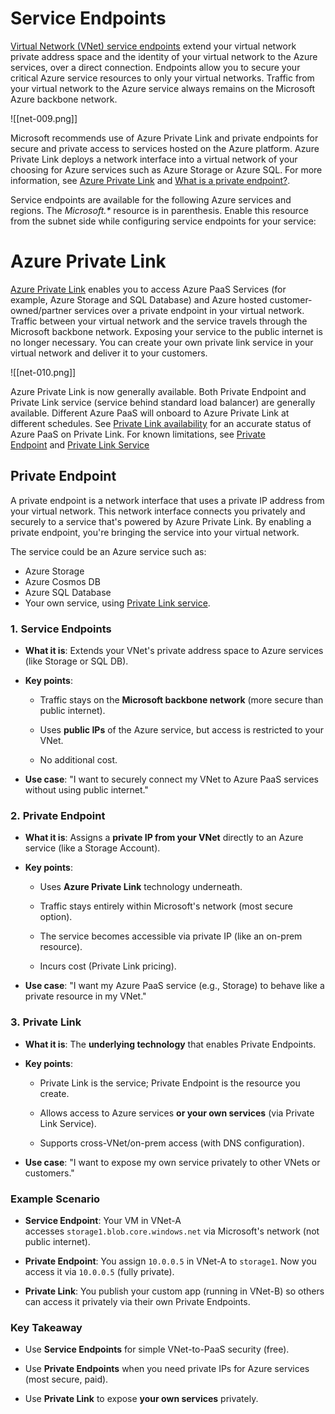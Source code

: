
# Service Endpoints

[Virtual Network (VNet) service endpoints](https://learn.microsoft.com/en-us/azure/virtual-network/virtual-network-service-endpoints-overview) extend your virtual network private address space and the identity of your virtual network to the Azure services, over a direct connection. Endpoints allow you to secure your critical Azure service resources to only your virtual networks. Traffic from your virtual network to the Azure service always remains on the Microsoft Azure backbone network.

![[net-009.png]]

Microsoft recommends use of Azure Private Link and private endpoints for secure and private access to services hosted on the Azure platform. Azure Private Link deploys a network interface into a virtual network of your choosing for Azure services such as Azure Storage or Azure SQL. For more information, see [Azure Private Link](https://learn.microsoft.com/en-us/azure/private-link/private-link-overview) and [What is a private endpoint?](https://learn.microsoft.com/en-us/azure/private-link/private-endpoint-overview).

Service endpoints are available for the following Azure services and regions. The _Microsoft.*_ resource is in parenthesis. Enable this resource from the subnet side while configuring service endpoints for your service:

# Azure Private Link

[Azure Private Link](https://learn.microsoft.com/en-us/azure/private-link/private-link-overview) enables you to access Azure PaaS Services (for example, Azure Storage and SQL Database) and Azure hosted customer-owned/partner services over a private endpoint in your virtual network. Traffic between your virtual network and the service travels through the Microsoft backbone network. Exposing your service to the public internet is no longer necessary. You can create your own private link service in your virtual network and deliver it to your customers.

![[net-010.png]]

Azure Private Link is now generally available. Both Private Endpoint and Private Link service (service behind standard load balancer) are generally available. Different Azure PaaS will onboard to Azure Private Link at different schedules. See [Private Link availability](https://learn.microsoft.com/en-us/azure/private-link/availability) for an accurate status of Azure PaaS on Private Link. For known limitations, see [Private Endpoint](https://learn.microsoft.com/en-us/azure/private-link/private-endpoint-overview#limitations) and [Private Link Service](https://learn.microsoft.com/en-us/azure/private-link/private-link-service-overview#limitations)

## Private Endpoint

A private endpoint is a network interface that uses a private IP address from your virtual network. This network interface connects you privately and securely to a service that's powered by Azure Private Link. By enabling a private endpoint, you're bringing the service into your virtual network.

The service could be an Azure service such as:

- Azure Storage
- Azure Cosmos DB
- Azure SQL Database
- Your own service, using [Private Link service](https://learn.microsoft.com/en-us/azure/private-link/private-link-service-overview).

### 1. Service Endpoints

- **What it is**: Extends your VNet's private address space to Azure services (like Storage or SQL DB).
    
- **Key points**:
    
    - Traffic stays on the **Microsoft backbone network** (more secure than public internet).
        
    - Uses **public IPs** of the Azure service, but access is restricted to your VNet.
        
    - No additional cost.
        
- **Use case**: "I want to securely connect my VNet to Azure PaaS services without using public internet."
    

### 2. Private Endpoint

- **What it is**: Assigns a **private IP from your VNet** directly to an Azure service (like a Storage Account).
    
- **Key points**:
    
    - Uses **Azure Private Link** technology underneath.
        
    - Traffic stays entirely within Microsoft's network (most secure option).
        
    - The service becomes accessible via private IP (like an on-prem resource).
        
    - Incurs cost (Private Link pricing).
        
- **Use case**: "I want my Azure PaaS service (e.g., Storage) to behave like a private resource in my VNet."
    

### 3. Private Link

- **What it is**: The **underlying technology** that enables Private Endpoints.
    
- **Key points**:
    
    - Private Link is the service; Private Endpoint is the resource you create.
        
    - Allows access to Azure services **or your own services** (via Private Link Service).
        
    - Supports cross-VNet/on-prem access (with DNS configuration).
        
- **Use case**: "I want to expose my own service privately to other VNets or customers."

### Example Scenario

- **Service Endpoint**: Your VM in VNet-A accesses `storage1.blob.core.windows.net` via Microsoft's network (not public internet).
    
- **Private Endpoint**: You assign `10.0.0.5` in VNet-A to `storage1`. Now you access it via `10.0.0.5` (fully private).
    
- **Private Link**: You publish your custom app (running in VNet-B) so others can access it privately via their own Private Endpoints.
    

### Key Takeaway

- Use **Service Endpoints** for simple VNet-to-PaaS security (free).
    
- Use **Private Endpoints** when you need private IPs for Azure services (most secure, paid).
    
- Use **Private Link** to expose **your own services** privately.